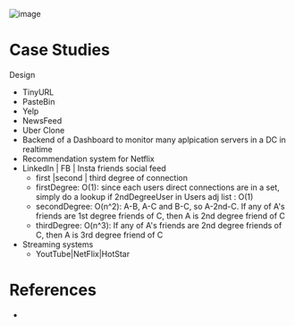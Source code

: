 ![image](https://user-images.githubusercontent.com/466385/211182371-c323c453-e27d-4cb3-93c3-25f005e91a80.png)

# Case Studies
Design
- TinyURL
- PasteBin
- Yelp
- NewsFeed
- Uber Clone
- Backend of a Dashboard to monitor many aplpication servers in a DC in realtime
- Recommendation system for Netflix
- LinkedIn | FB | Insta friends social feed
  - first |second | third degree of connection
  - firstDegree: O(1): since each users direct connections are in a set, simply do a lookup if 2ndDegreeUser in Users adj list : O(1)
  - secondDegree: O(n^2): A-B, A-C and B-C, so A-2nd-C. If any of A's friends are 1st degree friends of C, then A is 2nd degree friend of C
  - thirdDegree: O(n^3):  If any of A's friends are 2nd degree friends of C, then A is 3rd degree friend of C
- Streaming systems
  - YoutTube|NetFlix|HotStar

# References
- 
